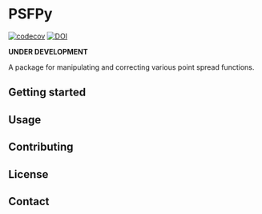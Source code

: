 # PSFPy
[![codecov](https://codecov.io/gh/punch-mission/psfpy/branch/main/graph/badge.svg?token=pn4NTO70I9)](https://codecov.io/gh/punch-mission/psfpy)
[![DOI](https://zenodo.org/badge/555583385.svg)](https://zenodo.org/badge/latestdoi/555583385)

**UNDER DEVELOPMENT**

A package for manipulating and correcting various point spread functions. 


## Getting started

## Usage

## Contributing

## License

## Contact
